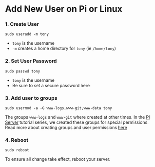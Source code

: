 # Add New User on Pi or Linux


### 1. Create User
```
sudo useradd -m tony
```
- `tony` is the username
- `-m` creates a home directory for `tony` (ie `/home/tony`)


### 2. Set User Password
```
sudo passwd tony
```
- `tony` is the username
- Be sure to set a secure password here

### 3. Add user to groups

```
sudo usermod -a -G www-logs,www-git,www-data tony
```
The groups `www-logs` and `www-git` where created at other times. In the [Pi Server](https://www.codingforentrepreneurs.com/projects/pi-server) tutorial series, we created these groups for special permissions. Read more about creating groups and user permissions [here](https://github.com/codingforentrepreneurs/Pi-Awesome/blob/main/how-tos/User%20Group%20Permissions.md)

### 4. Reboot
```
sudo reboot
```
To ensure all change take effect, reboot your server.
